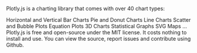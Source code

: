 Plotly.js is a charting library that comes with over 40 chart types:

Horizontal and Vertical Bar Charts
Pie and Donut Charts
Line Charts
Scatter and Bubble Plots
Equation Plots
3D Charts
Statistical Graphs
SVG Maps
...
Plotly.js is free and open-source under the MIT license. It costs nothing to install and use. You can view the source, report issues and contribute using Github.